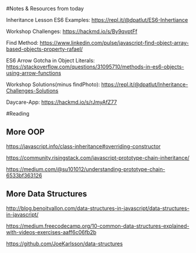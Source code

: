 #Notes & Resources from today

Inheritance Lesson ES6 Examples:
https://repl.it/@dpatlut/ES6-Inhertiance 

Workshop Challenges:
https://hackmd.io/s/By9qvptFf

Find Method: 
https://www.linkedin.com/pulse/javascript-find-object-array-based-objects-property-rafael/

ES6 Arrow Gotcha in Object Literals:
https://stackoverflow.com/questions/31095710/methods-in-es6-objects-using-arrow-functions

Workshop Solutions(minus findPhoto): https://repl.it/@dpatlut/Inheritance-Challenges-Solutions 

Daycare-App:
https://hackmd.io/s/rJmyAfZ77 

#Reading

## More OOP
https://javascript.info/class-inheritance#overriding-constructor 

https://community.risingstack.com/javascript-prototype-chain-inheritance/

https://medium.com/@su101012/understanding-prototype-chain-6533bf363126 


## More Data Structures
http://blog.benoitvallon.com/data-structures-in-javascript/data-structures-in-javascript/

https://medium.freecodecamp.org/10-common-data-structures-explained-with-videos-exercises-aaff6c06fb2b

https://github.com/JoeKarlsson/data-structures 

